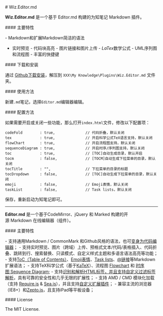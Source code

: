 # Wiz.Editor.md

**Wiz.Editor.md** 是一个基于 Editor.md 构建的为知笔记 Markdown 插件。

#### 主要特性

- Markdown和扩展Markdown简洁的语法
- 实时预览
- 代码块高亮
- 图片链接和图片上传
- *LaTex*数学公式
- UML序列图和流程图
- 丰富的快捷键

#### 下载和安装

通过 [Github下载安装](https://github.com/akof1314/Wiz.Editor.md/archive/master.zip)，解压到 `XXX\My Knowledge\Plugins\Wiz.Editor.md` 文件夹。

#### 使用方法

新建`.md`笔记，选择`Editor.md`编辑器编辑。

#### 配置方法

如果需要开启或关闭一些功能，那么打开`index.html`文件，修改以下配置项：

    codeFold        : true,              // 代码折叠，默认关闭
    tex             : true,              // 开启科学公式TeX语言支持，默认关闭
    flowChart       : true,              // 开启流程图支持，默认关闭
    sequenceDiagram : true,              // 开启时序/序列图支持，默认关闭
    toc             : true,              // [TOC]自动生成目录，默认开启
    tocm            : false,             // [TOCM]自动生成下拉菜单的目录，默认关闭
    tocTitle        : "",                // 下拉菜单的目录的标题
    tocDropdown     : false,             // [TOC]自动生成下拉菜单的目录，默认关闭
    emoji           : false,             // Emoji表情，默认关闭
    taskList        : false,             // Task lists，默认关闭

保存，重新启动为知笔记即可。


--------

**Editor.md** 是一个基于CodeMirror、jQuery 和 Marked 构建的开源 Markdown 在线编辑器（组件）。


#### 主要特性

- 支持通用Markdown / CommonMark 和Github风格的语法，也可[变身为代码编辑器](https://pandao.github.io/editor.md/examples/change-mode.html)；
- 支持实时预览、图片（跨域）上传、预格式文本/代码/表格插入、代码折叠、跳转到行、搜索替换、只读模式、自定义样式主题和多语言语法高亮等功能；
- 支持[ToC（Table of Contents）](https://pandao.github.io/editor.md/examples/toc.html)、[Emoji表情](https://pandao.github.io/editor.md/examples/emoji.html)、[Task lists](https://pandao.github.io/editor.md/examples/task-lists.html)、[@链接](https://pandao.github.io/editor.md/examples/@links.html)等Markdown扩展语法；
- 支持TeX科学公式（基于[KaTeX](https://pandao.github.io/editor.md/examples/katex.html)）、流程图 [Flowchart](https://pandao.github.io/editor.md/examples/flowchart.html) 和 [时序图 Sequence Diagram](https://pandao.github.io/editor.md/examples/sequence-diagram.html);
- 支持[识别和解析HTML标签，并且支持自定义过滤标签解析](https://pandao.github.io/editor.md/examples/html-tags-decode.html)，具有可靠的安全性和几乎无限的扩展性；
- 支持 AMD / CMD 模块化加载（支持 [Require.js](https://pandao.github.io/editor.md/examples/use-requirejs.html) & [Sea.js](https://pandao.github.io/editor.md/examples/use-seajs.html)），并且支持[自定义扩展插件](https://pandao.github.io/editor.md/examples/define-plugin.html)；
- 兼容主流的浏览器（IE8+）和[Zepto.js](https://pandao.github.io/editor.md/examples/use-zepto.html)，且支持iPad等平板设备；

#### License

The MIT License.
